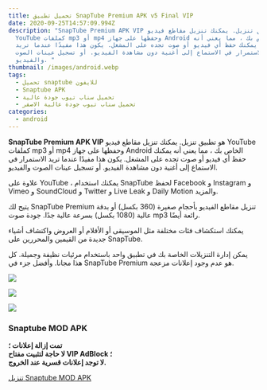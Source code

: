 ```yaml
---
title: تحميل تطبيق SnapTube Premium APK v5 Final VIP
date: 2020-09-25T14:57:09.994Z
description: "SnapTube Premium APK VIP هو تطبيق تنزيل. يمكنك تنزيل مقاطع فيديو
  YouTube كملفات mp3 أو mp4 وحفظها على جهاز Android الخاص بك ، مما يعني أنه
  يمكنك حفظ أي فيديو أو صوت تجده على المشغل. يكون هذا مفيدًا عندما تريد
  الاستمرار في الاستماع إلى أغنية دون مشاهدة الفيديو. أو تسجيل عينات الصوت
  والفيديو. "
thumbnail: /images/android.webp
tags:
  - تحميل snaptube للايفون
  - Snaptube APK
  - تحميل سناب تيوب جودة عالية
  - تحميل سناب تيوب جودة عالية الاصفر
categories:
  - android
---
```

<!--StartFragment-->

**SnapTube Premium APK VIP** هو تطبيق تنزيل. يمكنك تنزيل مقاطع فيديو YouTube كملفات mp3 أو mp4 وحفظها على جهاز Android الخاص بك ، مما يعني أنه يمكنك حفظ أي فيديو أو صوت تجده على المشغل. يكون هذا مفيدًا عندما تريد الاستمرار في الاستماع إلى أغنية دون مشاهدة الفيديو. أو تسجيل عينات الصوت والفيديو.

علاوة على YouTube ، يمكنك استخدام SnapTube لحفظ Facebook و Instagram و Vimeo و SoundCloud و Twitter و Live Leak و Daily Motion والمزيد.

يتيح لك SnapTube Premium تنزيل مقاطع الفيديو بأحجام صغيرة (360 بكسل) أو بدقة عالية (1080 بكسل) بسرعة عالية جدًا. جودة صوت mp3 رائعة أيضًا.

يمكنك استكشاف فئات مختلفة مثل الموسيقى أو الأفلام أو العروض واكتشاف أشياء جديدة من القيمين والمحررين على SnapTube.

يمكن إدارة التنزيلات الخاصة بك في تطبيق واحد باستخدام مرئيات نظيفة وجميلة. كل هذا مجانا. وأفضل جزء في SnapTube Premium هو عدم وجود إعلانات مزعجة.

![](https://apk4all.com/wp-content/uploads/2018/10/snaptube-001.png)

![](https://apk4all.com/wp-content/uploads/2018/10/snaptube-003.png)

![](https://apk4all.com/wp-content/uploads/2018/10/snaptube-002.png)

### Snaptube MOD APK

**تمت إزالة إعلانات ؛\
لا حاجة لتثبيت مفتاح VIP AdBlock ؛\
لا توجد إعلانات قسرية عند الخروج.**

[تنزيل Snaptube MOD APK](https://dlapk4all.com?app_id=com.snaptube.premium "تنزيل Snaptube ") 

<!--EndFragment-->
